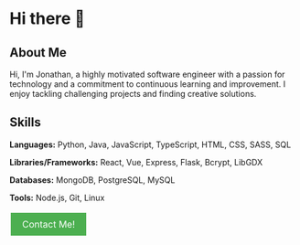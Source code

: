 # Hi there 👋

## About Me

Hi, I'm Jonathan, a highly motivated software engineer with a passion for technology and a commitment to continuous learning and improvement. I enjoy tackling challenging projects and finding creative solutions. 

## Skills

**Languages:** Python, Java, JavaScript, TypeScript, HTML, CSS, SASS, SQL

**Libraries/Frameworks:** React, Vue, Express, Flask, Bcrypt, LibGDX

**Databases:** MongoDB, PostgreSQL, MySQL

**Tools:** Node.js, Git, Linux

<a href="https://www.jonweb.dev/#contact" class="button">Contact Me!</a>

<style>
.button {
  background-color: #4CAF50; /* Green */
  border: none;
  color: white;
  padding: 10px 20px;
  text-align: center;
  text-decoration: none;
  display: inline-block;
  font-size: 16px;
  margin: 4px 2px;
  cursor: pointer;
}
</style>